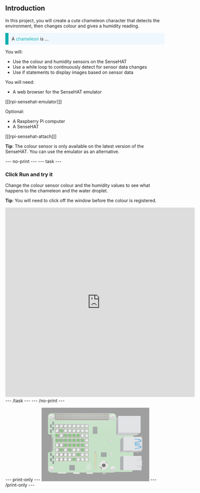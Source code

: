 ## Introduction

In this project, you will create a cute chameleon character that detects the environment, then changes colour and gives a humidity reading.

<p style="border-left: solid; border-width:10px; border-color: #0faeb0; background-color: aliceblue; padding: 10px;">
A <span style="color: #0faeb0">chameleon</span> is ...
</p>

You will:
+ Use the colour and humidity sensors on the SenseHAT
+ Use a while loop to continuously detect for sensor data changes
+ Use if statements to display images based on sensor data

You will need:
+ A web browser for the SenseHAT emulator

[[[rpi-sensehat-emulator]]]

Optional:
+ A Raspberry Pi computer
+ A SenseHAT

[[[rpi-sensehat-attach]]]

**Tip**: The colour sensor is only available on the latest version of the SenseHAT. You can use the emulator as an alternative. 

--- no-print ---
--- task ---
### Click Run and try it
<div style="display: flex; flex-wrap: wrap">
<div style="flex-basis: 175px; flex-grow: 1">  
Change the colour sensor colour and the humidity values to see what happens to the chameleon and the water droplet.

**Tip**: You will need to click off the window before the colour is registered.

</div>
</div>
<div class="trinket">
<iframe src="https://trinket.io/embed/python/c387d50d68?outputOnly=true&runOption=run" width="600" height="600" frameborder="0" marginwidth="0" marginheight="0" allowfullscreen></iframe>
</div>
--- /task ---
--- /no-print ---

--- print-only ---
![Completed project](images/solution.PNG)
--- /print-only ---
